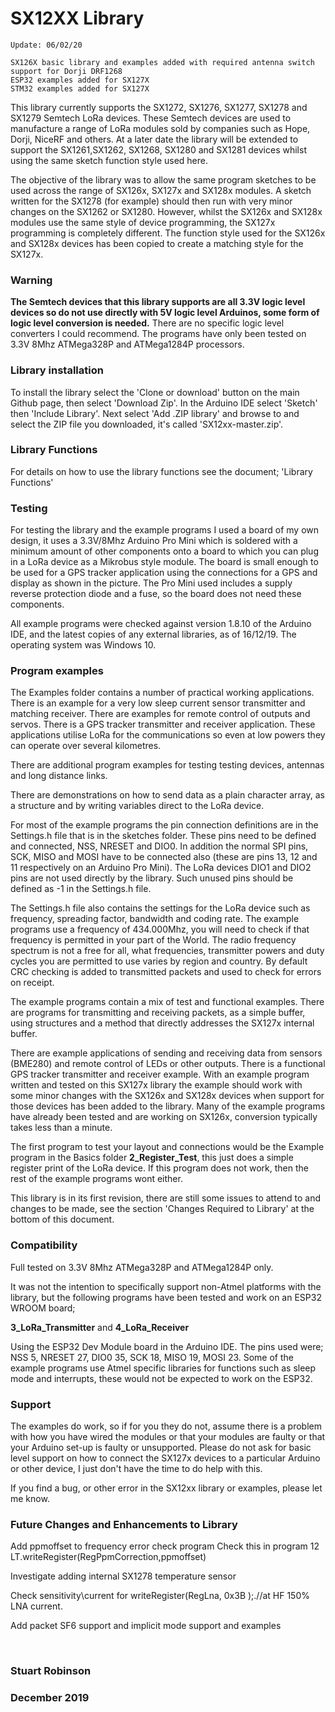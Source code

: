 # SX12XX Library

	Update: 06/02/20

	SX126X basic library and examples added with required antenna switch support for Dorji DRF1268
    ESP32 examples added for SX127X
    STM32 examples added for SX127X 


<cr>


This library currently supports the SX1272, SX1276, SX1277, SX1278 and SX1279 Semtech LoRa devices. These Semtech devices are used to manufacture a range of LoRa modules sold by companies such as Hope, Dorji, NiceRF and others.
At a later date the library will be extended to support the SX1261,SX1262, SX1268, SX1280 and SX1281 devices whilst using the same sketch function style used here. 

The objective of the library was to allow the same program sketches to be used across the range of SX126x, SX127x and SX128x modules. A sketch written for the SX1278 (for example) should then run with very minor changes on the SX1262 or SX1280. However, whilst the SX126x and SX128x modules use the same style of device programming, the SX127x programming is completely different. The function style used for the SX126x and SX128x devices has been copied to create a matching style for the SX127x. 
### Warning
**The Semtech devices that this library supports are all 3.3V logic level devices so do not use directly with 5V logic level Arduinos, some form of logic level conversion is needed.** There are no specific logic level converters I could recommend. The programs have only been tested on 3.3V 8Mhz ATMega328P and ATMega1284P processors.

### Library installation

To install the library select the 'Clone or download' button on the main Github page, then select 'Download Zip'. In the Arduino IDE select 'Sketch' then 'Include Library'. Next select 'Add .ZIP library' and browse to and select the ZIP file you downloaded, it's called 'SX12xx-master.zip'.


### Library Functions

For details on how to use the library functions see the document; 'Library Functions'


### Testing
For testing the library and the example programs I used a board of my own design, it uses a 3.3V/8Mhz Arduino Pro Mini which is soldered with a minimum amount of other components onto a board to which you can plug in a LoRa device as a Mikrobus style module. The board is small enough to be used for a GPS tracker application using the connections for a GPS and display as shown in the picture. The Pro Mini used includes a supply reverse protection diode and a fuse, so the board does not need these components.
<br>
  
All example programs were checked against version 1.8.10 of the Arduino IDE, and the latest copies of any external libraries, as of 16/12/19. The operating system was Windows 10. 

### Program examples

The Examples folder contains a number of practical working applications. There is an example for a very low sleep current sensor transmitter and matching receiver. There are examples for remote control of outputs and servos. There is a GPS tracker transmitter and receiver application. These applications utilise LoRa for the communications so even at low powers they can operate over several kilometres. 

There are additional program examples for testing testing devices, antennas and long distance links.

There are demonstrations on how to send data as a plain character array, as a structure and by writing variables direct to the LoRa device.  

For most of the example programs the pin connection definitions are in the Settings.h file that is in the sketches folder. These pins need to be defined and connected, NSS, NRESET and DIO0. In addition the normal SPI pins, SCK, MISO and MOSI have to be connected also (these are pins 13, 12 and 11 respectively on an Arduino Pro Mini). The LoRa devices DIO1 and DIO2 pins are not used directly by the library. Such unused  pins should be defined as -1 in the Settings.h file. 
<br>

The Settings.h file also contains the settings for the LoRa device such as frequency, spreading factor, bandwidth and coding rate.  The example programs use a frequency of 434.000Mhz, you will need to check if that frequency is permitted in your part of the World. The radio frequency spectrum is not a free for all, what frequencies, transmitter powers and duty cycles you are permitted to use varies by region and country. By default CRC checking is added to transmitted packets and used to check for errors on receipt.


The example programs contain a mix of test and functional examples. There are programs for transmitting and receiving packets, as a simple buffer, using structures and a method that directly addresses the SX127x internal buffer. 

There are example applications of sending and receiving data from sensors (BME280) and remote control of LEDs or other outputs. There is a functional GPS tracker transmitter and receiver example. With an example program written and tested on this SX127x library the example should work with some minor changes with the SX126x and SX128x devices when support for those devices has been added to the library. Many of the example programs have already been tested and are working on SX126x, conversion typically takes less than a minute.  

The first program to test your layout and connections would be the Example program in the Basics folder **2\_Register_Test**, this just does a simple register print of the LoRa device. If this program does not work, then the rest of the example programs wont either.

This library is in its first revision, there are still some issues to attend to and changes to be made, see the section 'Changes Required to Library' at the bottom of this document. 

### Compatibility

Full tested on 3.3V 8Mhz ATMega328P and ATMega1284P only.
 
It was not the intention to specifically support non-Atmel platforms with the library, but the following programs have been tested and work on an ESP32 WROOM board;

**3\_LoRa\_Transmitter** and **4\_LoRa\_Receiver**

Using the ESP32 Dev Module board in the Arduino IDE. The pins used were;  NSS 5, NRESET 27, DIO0 35, SCK 18, MISO 19, MOSI 23. Some of the example programs use Atmel specific libraries for functions such as sleep mode and interrupts, these would not be expected to work on the ESP32. 


### Support
The examples do work, so if for you they do not, assume there is a problem with how you have wired the modules or that your modules are faulty or that your Arduino set-up is faulty or unsupported. Please do not ask for basic level support on how to connect the SX127x devices to a particular Arduino or other device, I just don't have the time to do help with this. 

If you find a bug, or other error in the SX12xx library or examples, please let me know.


### Future Changes and Enhancements to Library

Add ppmoffset to frequency error check program Check this in program 12 LT.writeRegister(RegPpmCorrection,ppmoffset)

Investigate adding internal SX1278 temperature sensor

Check sensitivity\current for writeRegister(RegLna, 0x3B );.//at HF 150% LNA current.

Add packet SF6 support and implicit mode support and examples

<br>


### Stuart Robinson

### December 2019

